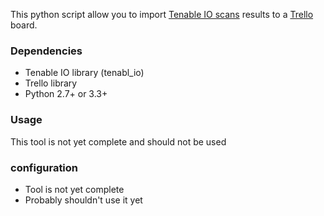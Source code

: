 This python script allow you to import [Tenable IO scans](https://www.tenable.com/products/tenable-io) results to a [Trello](https://trello.com/) board.

### Dependencies

* Tenable IO library (tenabl_io)
* Trello library
* Python 2.7+ or 3.3+


### Usage

This tool is not yet complete and should not be used

### configuration

* Tool is not yet complete
* Probably shouldn't use it yet